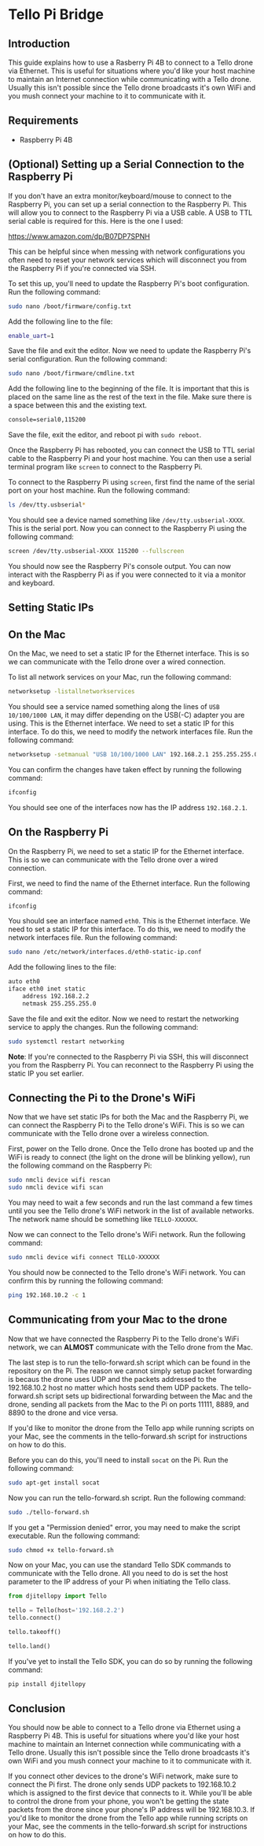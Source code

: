 # Tello Pi Bridge

## Introduction

This guide explains how to use a Rasberry Pi 4B to connect to a Tello drone via Ethernet. This is useful for situations where you'd like your host machine to maintain an Internet connection while communicating with a Tello drone. Usually this isn't possible since the Tello drone broadcasts it's own WiFi and you mush connect your machine to it to communicate with it.


## Requirements

- Raspberry Pi 4B

## (Optional) Setting up a Serial Connection to the Raspberry Pi

If you don't have an extra monitor/keyboard/mouse to connect to the Raspberry Pi, you can set up a serial connection to the Raspberry Pi. This will allow you to connect to the Raspberry Pi via a USB cable. A USB to TTL serial cable is required for this. Here is the one I used:

https://www.amazon.com/dp/B07DP7SPNH

This can be helpful since when messing with network configurations you often need to reset your network services which will disconnect you from the Raspberry Pi if you're connected via SSH.

To set this up, you'll need to update the Raspberry Pi's boot configuration. Run the following command:

```bash
sudo nano /boot/firmware/config.txt
```

Add the following line to the file:

```bash
enable_uart=1
```

Save the file and exit the editor. Now we need to update the Raspberry Pi's serial configuration. Run the following command:

```bash
sudo nano /boot/firmware/cmdline.txt
```

Add the following line to the beginning of the file. It is important that this is placed on the same line as the rest of the text in the file. Make sure there is a space between this and the existing text.

```txt
console=serial0,115200
```

Save the file, exit the editor, and reboot pi with `sudo reboot`.

Once the Raspberry Pi has rebooted, you can connect the USB to TTL serial cable to the Raspberry Pi and your host machine. You can then use a serial terminal program like `screen` to connect to the Raspberry Pi.

To connect to the Raspberry Pi using `screen`, first find the name of the serial port on your host machine. Run the following command:


```bash
ls /dev/tty.usbserial*
```

You should see a device named something like `/dev/tty.usbserial-XXXX`. This is the serial port. Now you can connect to the Raspberry Pi using the following command:

```bash
screen /dev/tty.usbserial-XXXX 115200 --fullscreen
```

You should now see the Raspberry Pi's console output. You can now interact with the Raspberry Pi as if you were connected to it via a monitor and keyboard.

## Setting Static IPs

## On the Mac

On the Mac, we need to set a static IP for the Ethernet interface. This is so we can communicate with the Tello drone over a wired connection.

To list all network services on your Mac, run the following command:

```bash
networksetup -listallnetworkservices
```

You should see a service named something along the lines of `USB 10/100/1000 LAN`, it may differ depending on the USB(-C) adapter you are using. This is the Ethernet interface. We need to set a static IP for this interface. To do this, we need to modify the network interfaces file. Run the following command:


```bash
networksetup -setmanual "USB 10/100/1000 LAN" 192.168.2.1 255.255.255.0
```

You can confirm the changes have taken effect by running the following command:

```bash
ifconfig
```

You should see one of the interfaces now has the IP address `192.168.2.1`.

## On the Raspberry Pi

On the Raspberry Pi, we need to set a static IP for the Ethernet interface. This is so we can communicate with the Tello drone over a wired connection.


First, we need to find the name of the Ethernet interface. Run the following command:


```bash
ifconfig
```

You should see an interface named `eth0`. This is the Ethernet interface. We need to set a static IP for this interface. To do this, we need to modify the network interfaces file. Run the following command:


```bash
sudo nano /etc/network/interfaces.d/eth0-static-ip.conf
```

Add the following lines to the file:

```bash
auto eth0
iface eth0 inet static
    address 192.168.2.2
    netmask 255.255.255.0
```

Save the file and exit the editor. Now we need to restart the networking service to apply the changes. Run the following command:

```bash
sudo systemctl restart networking
```

**Note**: If you're connected to the Raspberry Pi via SSH, this will disconnect you from the Raspberry Pi. You can reconnect to the Raspberry Pi using the static IP you set earlier.

## Connecting the Pi to the Drone's WiFi

Now that we have set static IPs for both the Mac and the Raspberry Pi, we can connect the Raspberry Pi to the Tello drone's WiFi. This is so we can communicate with the Tello drone over a wireless connection.

First, power on the Tello drone. Once the Tello drone has booted up and the WiFi is ready to connect (the light on the drone will be blinking yellow), run the following command on the Raspberry Pi:

```bash
sudo nmcli device wifi rescan
sudo nmcli device wifi scan
```

You may need to wait a few seconds and run the last command a few times until you see the Tello drone's WiFi network in the list of available networks. The network name should be something like `TELLO-XXXXXX`.

Now we can connect to the Tello drone's WiFi network. Run the following command:

```bash
sudo nmcli device wifi connect TELLO-XXXXXX
```

You should now be connected to the Tello drone's WiFi network. You can confirm this by running the following command:

```bash
ping 192.168.10.2 -c 1
```

## Communicating from your Mac to the drone

Now that we have connected the Raspberry Pi to the Tello drone's WiFi network, we can **ALMOST** communicate with the Tello drone from the Mac.

The last step is to run the tello-forward.sh script which can be found in the repository on the Pi. The reason we cannot simply setup packet forwarding
is becaus the drone uses UDP and the packets addressed to the 192.168.10.2 host no matter which hosts send them UDP packets. The tello-forward.sh script
sets up bidirectional forwarding between the Mac and the drone, sending all packets from the Mac to the Pi on ports 11111, 8889, and 8890 to the drone and vice versa.

If you'd like to monitor the drone from the Tello app while running scripts on your Mac, see the comments in the tello-forward.sh script for instructions on how to do this.

Before you can do this, you'll need to install `socat` on the Pi. Run the following command:

```bash
sudo apt-get install socat
```

Now you can run the tello-forward.sh script. Run the following command:

```bash
sudo ./tello-forward.sh
```

If you get a "Permission denied" error, you may need to make the script executable. Run the following command:

```bash
sudo chmod +x tello-forward.sh
```

Now on your Mac, you can use the standard Tello SDK commands to communicate with the Tello drone. All you need to do is set the host parameter to the IP address of your Pi when initiating the Tello class.

```py
from djitellopy import Tello

tello = Tello(host='192.168.2.2')
tello.connect()

tello.takeoff()

tello.land()
```

If you've yet to install the Tello SDK, you can do so by running the following command:

```bash
pip install djitellopy
```

## Conclusion

You should now be able to connect to a Tello drone via Ethernet using a Raspberry Pi 4B. This is useful for situations where you'd like your host machine to maintain an Internet connection while communicating with a Tello drone. Usually this isn't possible since the Tello drone broadcasts it's own WiFi and you mush connect your machine to it to communicate with it.

If you connect other devices to the drone's WiFi network, make sure to connect the Pi first. The drone only sends UDP packets to 192.168.10.2 which is assigned to the first device that connects to it. While you'll be able to control the drone from your phone, you won't be getting the state packets from the drone since your phone's IP address will be 192.168.10.3. If you'd like to monitor the drone from the Tello app while running scripts on your Mac, see the comments in the tello-forward.sh script for instructions on how to do this.